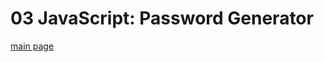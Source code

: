 # 03 JavaScript: Password Generator

[main page](https://fzl666.github.io/PasswordGenerator/index.html)
